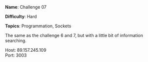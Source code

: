 **Name**: Challenge 07

**Difficulty**: Hard

**Topics**: Programmation, Sockets

The same as the challenge 6 and 7, but with a little bit of information searching.

Host: 89.157.245.109  
Port: 3003
